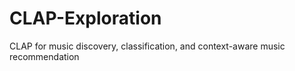 # CLAP-Exploration
CLAP for music discovery, classification, and context-aware music recommendation

